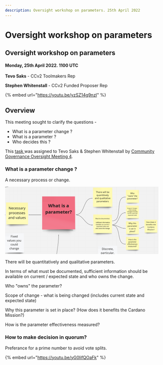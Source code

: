 ```yaml
---
description: Oversight workshop on parameters. 25th April 2022
---
```


# Oversight workshop on parameters

## Oversight workshop on parameters

#### Monday, 25th April 2022. 1100 UTC

**Tevo Saks** - CCv2 Toolmakers Rep

**Stephen Whitenstall** - CCv2 Funded Proposer Rep

{% embed url="https://youtu.be/yzSZ14g9nzI" %}

## Overview

This meeting sought to clarify the questions -

* What is a parameter change ?
* What is a parameter ?
* Who decides this ?

This [task ](https://github.com/Catalyst-Auditing/Community-Governance-Oversight-Coordination/issues/67)was assigned to Tevo Saks & Stephen Whitenstall by [Community Governance Oversight Meeting 4](https://quality-assurance-dao.gitbook.io/community-governance-oversight/project-management/meetings-and-town-halls/f7-meeting-3-7th-april-2022#5.4-governance-parameters).

### What is a parameter change ?

A necessary process or change.

![What is a parameter change ?](<../../.gitbook/assets/Screenshot 2022-05-03 100117.png>)

There will be quantitatively and qualitative parameters.&#x20;

In terms of what must be documented, sufficient information should be available on current / expected state and who owns the change.

Who "owns" the parameter?

Scope of change - what is being changed (includes current state and expected state)

Why this parameter is set in place? (How does it benefits the Cardano Mission?)

How is the parameter effectiveness measured?



### How to make decision in quorum?

Preferance for a prime number to avoid vote splits.

{% embed url="https://youtu.be/yG0lifQOaFk" %}
